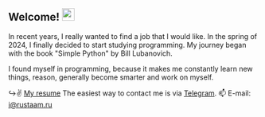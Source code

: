 ## Welcome! <img src="https://media.giphy.com/media/hvRJCLFzcasrR4ia7z/giphy.gif" width="25px">

In recent years, I really wanted to find a job that I would like. In the spring of 2024, I finally decided to start studying programming. My journey began with the book "Simple Python" by Bill Lubanovich.

I found myself in programming, because it makes me constantly learn new things, reason, generally become smarter and work on myself.

↪️✌️ [My resume](https://github.com/Rust-it/certificates/blob/main/CV_PythonDeveloper_Kushnazarov_Rustam.pdf)
The easiest way to contact me is via [Telegram](https://t.me/rustamkushnazarov "Telegram").
📫 E-mail: [i@rustaam.ru](mailto:i@rustaam.ru)
